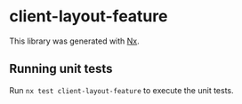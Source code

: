 # client-layout-feature

This library was generated with [Nx](https://nx.dev).

## Running unit tests

Run `nx test client-layout-feature` to execute the unit tests.
